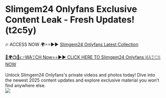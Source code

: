 # Slimgem24 Onlyfans Exclusive Content Leak - Fresh Updates! (t2c5y)

🔥 ACCESS NOW 🌍==►► <a href="https://tinyurl.com/kvy9nzfs" rel="nofollow">Slimgem24 Onlyfans Latest Collection</a>
<br><br>
[🔴🌍📺📱👉WA𝚃CH Now==►► CLICK HERE TO Slimgem24 Onlyfans 𝚆𝙰𝚃𝙲𝙷 NOW](https://tinyurl.com/kvy9nzfs)
<br><br>
Unlock Slimgem24 Onlyfans's private videos and photos today! Dive into the newest 2025 content updates and explore exclusive material you won’t find anywhere else.
<br>
<a href="https://tinyurl.com/kvy9nzfs" rel="nofollow" data-target="animated-image.originalLink"><img src="https://camo.githubusercontent.com/8a4f000d20f83aca3bf7ec5f350d767afa0574a8a352519fd8cfa583a6f93a33/68747470733a2f2f692e696d6775722e636f6d2f644a486b345a712e676966" data-canonical-src="https://i.imgur.com/dJHk4Zq.gif" style="max-width: 100%; display: inline-block;" data-target="animated-image.originalImage"></a>
<br>
